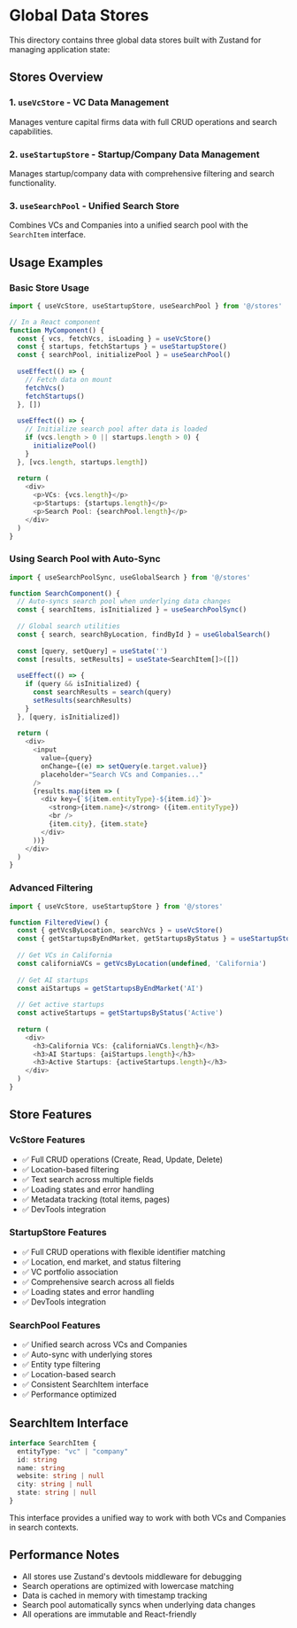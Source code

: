 # Global Data Stores

This directory contains three global data stores built with Zustand for managing application state:

## Stores Overview

### 1. `useVcStore` - VC Data Management
Manages venture capital firms data with full CRUD operations and search capabilities.

### 2. `useStartupStore` - Startup/Company Data Management  
Manages startup/company data with comprehensive filtering and search functionality.

### 3. `useSearchPool` - Unified Search Store
Combines VCs and Companies into a unified search pool with the `SearchItem` interface.

## Usage Examples

### Basic Store Usage

```typescript
import { useVcStore, useStartupStore, useSearchPool } from '@/stores'

// In a React component
function MyComponent() {
  const { vcs, fetchVcs, isLoading } = useVcStore()
  const { startups, fetchStartups } = useStartupStore()
  const { searchPool, initializePool } = useSearchPool()
  
  useEffect(() => {
    // Fetch data on mount
    fetchVcs()
    fetchStartups()
  }, [])
  
  useEffect(() => {
    // Initialize search pool after data is loaded
    if (vcs.length > 0 || startups.length > 0) {
      initializePool()
    }
  }, [vcs.length, startups.length])
  
  return (
    <div>
      <p>VCs: {vcs.length}</p>
      <p>Startups: {startups.length}</p>
      <p>Search Pool: {searchPool.length}</p>
    </div>
  )
}
```

### Using Search Pool with Auto-Sync

```typescript
import { useSearchPoolSync, useGlobalSearch } from '@/stores'

function SearchComponent() {
  // Auto-syncs search pool when underlying data changes
  const { searchItems, isInitialized } = useSearchPoolSync()
  
  // Global search utilities
  const { search, searchByLocation, findById } = useGlobalSearch()
  
  const [query, setQuery] = useState('')
  const [results, setResults] = useState<SearchItem[]>([])
  
  useEffect(() => {
    if (query && isInitialized) {
      const searchResults = search(query)
      setResults(searchResults)
    }
  }, [query, isInitialized])
  
  return (
    <div>
      <input 
        value={query}
        onChange={(e) => setQuery(e.target.value)}
        placeholder="Search VCs and Companies..."
      />
      {results.map(item => (
        <div key={`${item.entityType}-${item.id}`}>
          <strong>{item.name}</strong> ({item.entityType})
          <br />
          {item.city}, {item.state}
        </div>
      ))}
    </div>
  )
}
```

### Advanced Filtering

```typescript
import { useVcStore, useStartupStore } from '@/stores'

function FilteredView() {
  const { getVcsByLocation, searchVcs } = useVcStore()
  const { getStartupsByEndMarket, getStartupsByStatus } = useStartupStore()
  
  // Get VCs in California
  const californiaVCs = getVcsByLocation(undefined, 'California')
  
  // Get AI startups
  const aiStartups = getStartupsByEndMarket('AI')
  
  // Get active startups
  const activeStartups = getStartupsByStatus('Active')
  
  return (
    <div>
      <h3>California VCs: {californiaVCs.length}</h3>
      <h3>AI Startups: {aiStartups.length}</h3>
      <h3>Active Startups: {activeStartups.length}</h3>
    </div>
  )
}
```

## Store Features

### VcStore Features
- ✅ Full CRUD operations (Create, Read, Update, Delete)
- ✅ Location-based filtering
- ✅ Text search across multiple fields
- ✅ Loading states and error handling
- ✅ Metadata tracking (total items, pages)
- ✅ DevTools integration

### StartupStore Features
- ✅ Full CRUD operations with flexible identifier matching
- ✅ Location, end market, and status filtering
- ✅ VC portfolio association
- ✅ Comprehensive search across all fields
- ✅ Loading states and error handling
- ✅ DevTools integration

### SearchPool Features
- ✅ Unified search across VCs and Companies
- ✅ Auto-sync with underlying stores
- ✅ Entity type filtering
- ✅ Location-based search
- ✅ Consistent SearchItem interface
- ✅ Performance optimized

## SearchItem Interface

```typescript
interface SearchItem {
  entityType: "vc" | "company"
  id: string
  name: string
  website: string | null
  city: string | null
  state: string | null
}
```

This interface provides a unified way to work with both VCs and Companies in search contexts.

## Performance Notes

- All stores use Zustand's devtools middleware for debugging
- Search operations are optimized with lowercase matching
- Data is cached in memory with timestamp tracking
- Search pool automatically syncs when underlying data changes
- All operations are immutable and React-friendly
